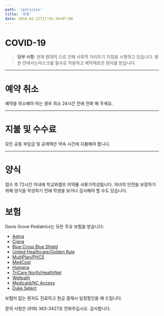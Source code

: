 ```yaml
---
path: '/policies'
title: '규정'
date: 2018-02-22T17:01:34+07:00
---
```


# COVID-19

> **당부 사항**: 현재 팬데믹 으로 인해 사회적 거리두기 지침을 시행하고 있습니다. 병원 안에서는마스크를 필수로 착용하고 예약제로만 환자를 받습니다.

---

# 예약 취소

예약을 취소해야 하는 경우 최소 24시간 전에 전화 해 주세요.

---

# 지불 및 수수료

모든 공동 부담금 및 공제액은 약속 시간에 지불해야 합니다.

---

# 양식

접수 후 72시간 이내에 학교와캠프 의약품 서류가작성됩니다. 자녀의 안전을 보장하기 위해 양식을 작성하기 전에 학생을 보거나 검사해야 할 수도 있습니다.

# 보험

Davis Grove Pediatrics는 모든 주요 보험을 받습니다:

- [Aetna](https://www.aetna.com/)
- [Cigna](https://www.cigna.com/)
- [Blue Cross Blue Shield](https://www.bcbs.com/)
- [United Healthcare/Golden Rule](https://www.uhc.com/)
- [MultiPlan/PHCS](https://www.multiplan.us/)
- [MedCost](https://www.medcost.com/)
- [Humana](https://www.humana.com/)
- [TriCare North/HealthNet](https://www.tricare.mil/)
- [Wellpath](https://wellpathcare.com/)
- [Medicaid/NC Access](https://www.medicaid.gov/)
- [Duke Select](https://hr.duke.edu/benefits/medical/medical-insurance)

보험이 없는 환자도 진료하고 현금 결재시 일정할인을 해 드립니다.

문의 사항은 (919) 363-3427로 전화주십시오. 감사합니다.
